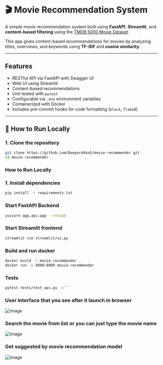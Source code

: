 # 🎬 Movie Recommendation System

A simple movie recommendation system built using **FastAPI**, **Streamlit**, and **content-based filtering** using the [TMDB 5000 Movie Dataset](https://www.kaggle.com/tmdb/tmdb-movie-metadata ).

This app gives content-based recommendations for movies by analyzing titles, overviews, and keywords using **TF-IDF** and **cosine similarity**.

---

## Features

- RESTful API via FastAPI with Swagger UI
- Web UI using Streamlit
- Content-based recommendations
- Unit tested with `pytest`
- Configurable via `.env` environment variables
- Containerized with Docker
- Includes pre-commit hooks for code formatting (`black`, `flake8`)

---

## 🧪 How to Run Locally

### 1. Clone the repository

```bash
git clone https://github.com/Deeparokka5/movie-recommender.git 
cd movie-recommender
```

###  How to Run Locally

### 1. Install dependencies

```bash
pip install -r requirements.txt
```

### Start FastAPI Backend
```bash
uvicorn app.api:app --reload
```

### Start Streamlit frontend
```bash
streamlit run streamlit/ui.py
```

### Build and run docker 
```bash
docker build -t movie-recommender .
docker run -p 8000:8000 movie-recommender
```

### Tests
```bash
pytest tests/test_api.py -v```
```
###  User interface that you see after it launch in browser 
![image](https://github.com/user-attachments/assets/186389b0-d29e-4470-bc95-77deb2030390)

### Search the movie from list or you can just type the movie name
![image](https://github.com/user-attachments/assets/c8464f1a-8c56-45c3-b107-57113b0f03da)

### Get suggested by movie recommendation model
![image](https://github.com/user-attachments/assets/97a1b671-9f7d-44da-a9c9-bc0e02f7709b)


